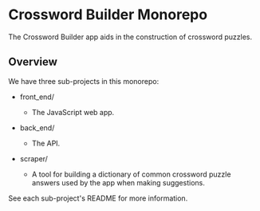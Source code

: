 # Crossword Builder Monorepo #

The Crossword Builder app aids in the construction of crossword puzzles.


## Overview ##

We have three sub-projects in this monorepo:

* front_end/
  
  - The JavaScript web app.

* back_end/
  
  - The API.

* scraper/

  - A tool for building a dictionary of common crossword puzzle answers used by the app
    when making suggestions.

See each sub-project's README for more information.
